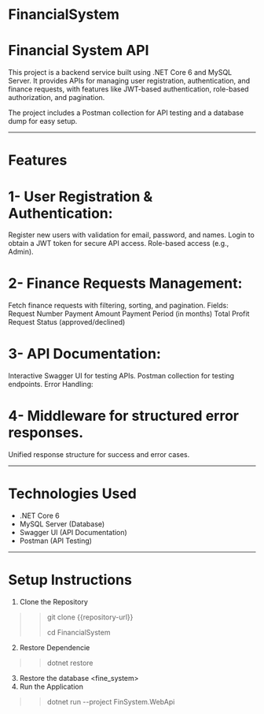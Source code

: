 # FinancialSystem

# Financial System API
This project is a backend service built using .NET Core 6 and MySQL Server. It provides APIs for managing user registration, authentication, and finance requests, with features like JWT-based authentication, role-based authorization, and pagination.

The project includes a Postman collection for API testing and a database dump for easy setup.
______________________________________________________________________________________________

# Features
# 1- User Registration & Authentication:

Register new users with validation for email, password, and names.
Login to obtain a JWT token for secure API access.
Role-based access (e.g., Admin).

# 2- Finance Requests Management:

Fetch finance requests with filtering, sorting, and pagination.
Fields:
Request Number
Payment Amount
Payment Period (in months)
Total Profit
Request Status (approved/declined)

# 3- API Documentation:

Interactive Swagger UI for testing APIs.
Postman collection for testing endpoints.
Error Handling:

# 4- Middleware for structured error responses.
Unified response structure for success and error cases.
______________________________________________________________________________________________

# Technologies Used
  - .NET Core 6
  - MySQL Server (Database)
  - Swagger UI (API Documentation)
  - Postman (API Testing)
______________________________________________________________________________________________
# Setup Instructions
1. Clone the Repository
  >> git clone {{repository-url}}
>  >
>  > cd FinancialSystem

2. Restore Dependencie
  >> dotnet restore

3. Restore the database <fine_system>
4. Run the Application
  >> dotnet run --project FinSystem.WebApi
